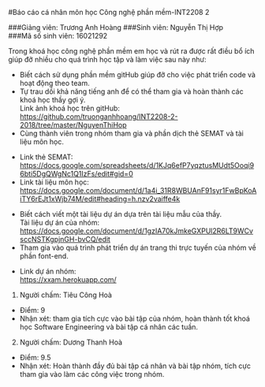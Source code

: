 ﻿#Báo cáo cá nhân môn học Công nghệ phần mềm-INT2208 2

###Giảng viên: Trương Anh Hoàng
###Sinh viên: Nguyễn Thị Hợp     
###Mã số sinh viên: 16021292

 Trong khoá học công nghệ phần mềm em học và rút ra được rất điều bổ ích giúp đỡ nhiều cho quá trình học tập và làm việc sau này như:<br />
- Biết cách sử dụng phần mềm gitHub giúp đỡ cho việc phát triển code và hoạt động theo team.<br />
- Tự trau dồi khả năng tiếng anh để có thể tham gia và hoàn thành các khoá học thầy gợi ý.<br />
Link ảnh khoá học trên gitHub:<br />
https://github.com/truonganhhoang/INT2208-2-2018/tree/master/NguyenThiHop<br />
- Cùng thành viên trong nhóm tham gia và phần dịch thẻ SEMAT và tài liệu môn học.<br />
+ Link thẻ SEMAT: <br />
https://docs.google.com/spreadsheets/d/1KJq6efP7yqztusMUdt5Ooqi96bti5DgQWgNc1Q1IzFs/edit#gid=0<br />
+ Link tài liệu môn học:<br />
https://docs.google.com/document/d/1a4i_31R8WBUAnF91syr1FwBpKoAiTY6rEJt1xWjb74M/edit#heading=h.nzv2vaiffe4k<br />
- Biết cách viết một tài liệu dự án dựa trên tài liệu mẫu của thầy.<br />
Tài liệu dự án của nhóm: https://docs.google.com/document/d/1gzIA70kJmkeGXPUl2R6LT9WCvsccNSTKgpjnGH-bvCQ/edit<br />
- Tham gia vào quá trình phát triển dự án trang thi trực tuyến của nhóm về phần font-end.<br />
+ Link dự án nhóm:<br />
https://xxam.herokuapp.com/<br />
1. Người chấm: Tiêu Công Hoà 
 - Điểm: 9
 - Nhận xét: tham gia tích cực vào bài tập của nhóm, hoàn thành tốt khoá học Software Engineering và bài tập cá nhân các tuần.
 
2. Người chấm: Dương Thanh Hoà 
 - Điểm: 9.5
 - Nhận xét: Hoàn thành đầy đủ bài tập cá nhân và bài tập nhóm, tích cực tham gia vào làm các công việc trong nhóm.
 


